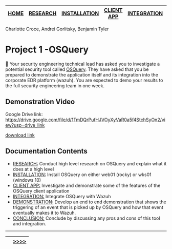 |[HOME](README.md)|[RESEARCH](01_research.md)|[INSTALLATION](02_install_rocky.md)|[CLIENT APP](03_client_app.md)|[INTEGRATION](04_wazuh_integration.md)|[DEMONSTRATION](05_demonstration.md)|[CONCLUSION](06_conclusion.md)|
|-|-|-|-|-|-|-|

Charlotte Croce, Andrei Gorlitsky, Benjamin Tyler

# Project 1 -OSQuery

🚀 Your security engineering technical lead has asked you to investigate a potential security tool called [OSQuery](https://github.com/osquery/osquery).  They have asked that you be prepared to demonstrate the application itself and its integration into the corporate EDR platform (wazuh).  You are expected to demo your results to the full security engineering team in one week.

## Demonstration Video
Google Drive link: https://drive.google.com/file/d/1TmDQrPufHJVOyXyVaR0a5f4StchSyOn2/view?usp=drive_link

[download link](https://github.com/charlottecroce/ChamplainTechJournals/blob/main/net-sec-controls-sec350/osquery_project/osqueryproject.webm)

## Documentation Contents
- [RESEARCH:](01_research.md) Conduct high level research on OSQuery and explain what it does at a high level
- [INSTALLATION:](02_install_rocky.md) Install OSQuery on either web01 (rocky) or wks01 (windows 10)
- [CLIENT APP:](03_client_app.md) Investigate and demonstrate some of the features of the OSQuery client application
- [INTEGRATION:](04_wazuh_integration.md) Integrate OSQuery with Wazuh
- [DEMONSTRATION:](05_demonstration.md) Develop an end to end demonstration that shows the triggering of an event that is picked up by OSQuery and how that event eventually makes it to Wazuh.
- [CONCLUSION:](06_conclusion.md) Conclude by discussing any pros and cons of this tool and integration.

___
||[>>>>](01_research.md)|
|-|-|
